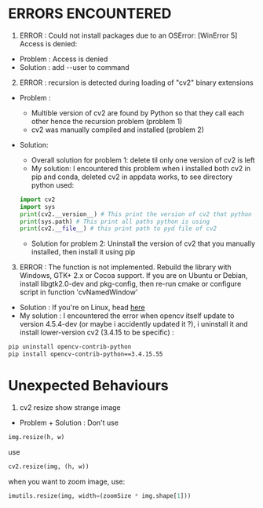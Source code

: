 # ERRORS ENCOUNTERED

1.  ERROR : Could not install packages due to an OSError: [WinError 5] Access is denied:
- Problem : Access is denied
- Solution : add --user to command
2.  ERROR : recursion is detected during loading of "cv2" binary extensions
- Problem : 
  + Multible version of cv2 are found by Python so that they call each other hence the recursion problem (problem 1)
  + cv2 was manually compiled and installed (problem 2)
- Solution: 
  + Overall solution for problem 1: delete til only one version of cv2 is left
  + My solution: I encountered this problem when i installed both cv2 in pip and conda, deleted cv2 in appdata works, to see directory python used:
  
  ```python
  import cv2
  import sys
  print(cv2.__version__) # This print the version of cv2 that python is using
  print(sys.path) # This print all paths python is using
  print(cv2.__file__) # this print path to pyd file of cv2
  ```
  
  + Solution for problem 2: Uninstall the version of cv2 that you manually installed, then install it using pip
3. ERROR : The function is not implemented. Rebuild the library with Windows, GTK+ 2.x or Cocoa support. If you are on Ubuntu or Debian, install libgtk2.0-dev and pkg-config, then re-run cmake or configure script in function 'cvNamedWindow'
- Solution : If you're on Linux, head [here](https://stackoverflow.com/questions/28776053/opencv-gtk2-x-error-unspecified-error-the-function-is-not-implemented)
- My solution : I encountered the error when opencv itself update to version 4.5.4-dev (or maybe i accidently updated it ?), i uninstall it and install lower-version cv2 (3.4.15 to be specific) :
```bash
pip uninstall opencv-contrib-python
pip install opencv-contrib-python==3.4.15.55
```
  
# Unexpected Behaviours

1. cv2 resize show strange image
- Problem + Solution : Don't use 
```python
img.resize(h, w)
```
use
```python
cv2.resize(img, (h, w))
```
when you want to zoom image, use:
```python
imutils.resize(img, width=(zoomSize * img.shape[1]))
```

